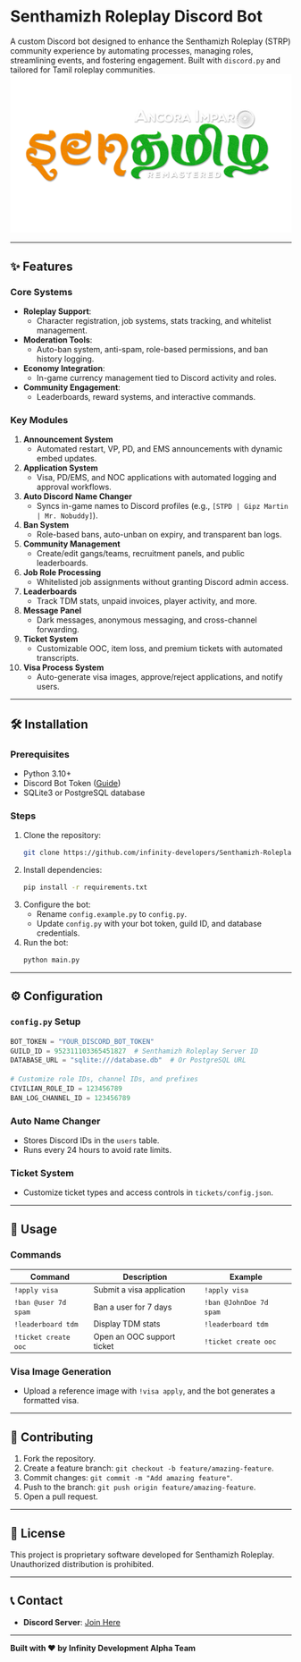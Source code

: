 # Senthamizh Roleplay Discord Bot

A custom Discord bot designed to enhance the Senthamizh Roleplay (STRP) community experience by automating processes, managing roles, streamlining events, and fostering engagement. Built with `discord.py` and tailored for Tamil roleplay communities.
![logo](strp_logo.png)

---

## ✨ Features

### Core Systems

- **Roleplay Support**:
  - Character registration, job systems, stats tracking, and whitelist management.
- **Moderation Tools**:
  - Auto-ban system, anti-spam, role-based permissions, and ban history logging.
- **Economy Integration**:
  - In-game currency management tied to Discord activity and roles.
- **Community Engagement**:
  - Leaderboards, reward systems, and interactive commands.

### Key Modules

1. **Announcement System**
   - Automated restart, VP, PD, and EMS announcements with dynamic embed updates.
2. **Application System**
   - Visa, PD/EMS, and NOC applications with automated logging and approval workflows.
3. **Auto Discord Name Changer**
   - Syncs in-game names to Discord profiles (e.g., `[STPD | Gipz Martin | Mr. Nobuddy]`).
4. **Ban System**
   - Role-based bans, auto-unban on expiry, and transparent ban logs.
5. **Community Management**
   - Create/edit gangs/teams, recruitment panels, and public leaderboards.
6. **Job Role Processing**
   - Whitelisted job assignments without granting Discord admin access.
7. **Leaderboards**
   - Track TDM stats, unpaid invoices, player activity, and more.
8. **Message Panel**
   - Dark messages, anonymous messaging, and cross-channel forwarding.
9. **Ticket System**
   - Customizable OOC, item loss, and premium tickets with automated transcripts.
10. **Visa Process System**
    - Auto-generate visa images, approve/reject applications, and notify users.

---

## 🛠️ Installation

### Prerequisites

- Python 3.10+
- Discord Bot Token ([Guide](https://discordpy.readthedocs.io/en/stable/discord.html))
- SQLite3 or PostgreSQL database

### Steps

1. Clone the repository:
   ```bash
   git clone https://github.com/infinity-developers/Senthamizh-Roleplay-Official-Bot.git
   ```
2. Install dependencies:
   ```bash
   pip install -r requirements.txt
   ```
3. Configure the bot:
   - Rename `config.example.py` to `config.py`.
   - Update `config.py` with your bot token, guild ID, and database credentials.
4. Run the bot:
   ```bash
   python main.py
   ```

---

## ⚙️ Configuration

### `config.py` Setup

```python
BOT_TOKEN = "YOUR_DISCORD_BOT_TOKEN"
GUILD_ID = 952311103365451827  # Senthamizh Roleplay Server ID
DATABASE_URL = "sqlite:///database.db"  # Or PostgreSQL URL

# Customize role IDs, channel IDs, and prefixes
CIVILIAN_ROLE_ID = 123456789
BAN_LOG_CHANNEL_ID = 123456789
```

### Auto Name Changer

- Stores Discord IDs in the `users` table.
- Runs every 24 hours to avoid rate limits.

### Ticket System

- Customize ticket types and access controls in `tickets/config.json`.

---

## 🚀 Usage

### Commands

| Command                | Description                | Example                   |
| ---------------------- | -------------------------- | ------------------------- |
| `!apply visa`        | Submit a visa application  | `!apply visa`           |
| `!ban @user 7d spam` | Ban a user for 7 days      | `!ban @JohnDoe 7d spam` |
| `!leaderboard tdm`   | Display TDM stats          | `!leaderboard tdm`      |
| `!ticket create ooc` | Open an OOC support ticket | `!ticket create ooc`    |

### Visa Image Generation

- Upload a reference image with `!visa apply`, and the bot generates a formatted visa.

---

## 🤝 Contributing

1. Fork the repository.
2. Create a feature branch: `git checkout -b feature/amazing-feature`.
3. Commit changes: `git commit -m "Add amazing feature"`.
4. Push to the branch: `git push origin feature/amazing-feature`.
5. Open a pull request.

---

## 📜 License

This project is proprietary software developed for Senthamizh Roleplay. Unauthorized distribution is prohibited.

---

## 📞 Contact

- **Discord Server**: [Join Here](https://discord.gg/MGr2ZemqyE)

---

**Built with ❤️ by Infinity Development Alpha Team**

```

```
